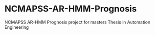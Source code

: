 # NCMAPSS-AR-HMM-Prognosis
NCMAPSS AR-HMM Prognosis project for masters Thesis in Automation Engineering
